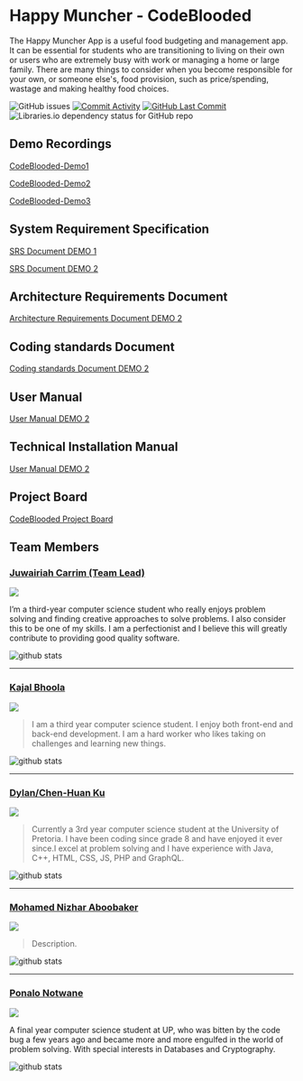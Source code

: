# Happy Muncher - CodeBlooded
The Happy Muncher App is a useful food budgeting and management app.  It can be essential for students who are transitioning to living on their own or users who are extremely busy with work or managing a home or large family. There are many things to consider when you become responsible for your own, or someone else's, food provision, such as price/spending, wastage and making healthy food choices.


<img alt="GitHub issues" src="https://img.shields.io/github/issues-raw/COS301-SE-2022/Happy-Muncher"> <a href = "https://github.com/COS301-SE-2022/Happy-Muncher/commits"><img alt="Commit Activity" src="https://img.shields.io/github/commit-activity/w/COS301-SE-2022/Happy-Muncher?color=green&style=flat-square"></a> <a href = "https://github.com/COS301-SE-2022/Happy-Muncher/commits"><img alt="GitHub Last Commit" src="https://img.shields.io/github/last-commit/COS301-SE-2022/Happy-Muncher?color=green&style=flat-square"></a> <img alt="Libraries.io dependency status for GitHub repo" src="https://img.shields.io/librariesio/github/COS301-SE-2022/Happy-Muncher">

## Demo Recordings
[CodeBlooded-Demo1](https://drive.google.com/file/d/1HFU9CiN1slKBjAjXP9vxalan3Y2Gb98n/view?usp=sharing)

[CodeBlooded-Demo2](https://drive.google.com/file/d/1HFU9CiN1slKBjAjXP9vxalan3Y2Gb98n/view?usp=sharing)

[CodeBlooded-Demo3](https://drive.google.com/file/d/1HFU9CiN1slKBjAjXP9vxalan3Y2Gb98n/view?usp=sharing)
## System Requirement Specification
[SRS Document DEMO 1](https://drive.google.com/file/d/1cj38yS1u46nPYsl6bdmmLr3X9dtbMNRl/view?usp=sharing)

[SRS Document DEMO 2](https://drive.google.com/file/d/1VKqbD6iUybg-Qb4P_Eu_0QOKMFPFCW6p/view?usp=sharing)
## Architecture Requirements Document
[Architecture Requirements Document DEMO 2](https://drive.google.com/file/d/1brHfv6RnfkvYVkmhGgPHpmi61FbnPSoK/view?usp=sharing)
## Coding standards Document
[Coding standards Document DEMO 2](https://drive.google.com/file/d/1YFDkelCUVaHnaCqa4YK2TMixYq0FU9Pc/view?usp=sharing)
## User Manual
[User Manual DEMO 2](https://drive.google.com/file/d/112uXADs6eBMXPLsvxBaxzEq6hWK_lOIc/view?usp=sharing)
## Technical Installation Manual
[User Manual DEMO 2](https://drive.google.com/file/d/112uXADs6eBMXPLsvxBaxzEq6hWK_lOIc/view?usp=sharing)
## Project Board
[CodeBlooded Project Board](https://github.com/COS301-SE-2022/Happy-Muncher/projects/1)
## Team Members
### [Juwairiah Carrim (Team Lead)](https://github.com/juwiCarrim)
<a href="https://www.linkedin.com/in/juwairiah-carrim-1b858323a/" target="blank">
<img src="https://img.shields.io/badge/LinkedIn-0077B5?style=for-the-badge&logo=linkedin&logoColor=white"></a><br/>

I’m a third-year computer science student who really enjoys problem solving and finding creative approaches to solve problems. I also consider this to be one of my skills.  I am a perfectionist and I believe this will greatly contribute to providing good quality software.

![github stats](https://github-readme-stats.vercel.app/api?username=juwiCarrim&theme=slateorange)

---

### [Kajal Bhoola](https://github.com/Kajal022)
<a href="https://www.linkedin.com/in/kajal-bhoola-408b47204/" target="blank">
<img src="https://img.shields.io/badge/LinkedIn-0077B5?style=for-the-badge&logo=linkedin&logoColor=white"></a><br/>

>I am a third year computer science student. I enjoy both front-end and back-end development. I am a hard worker who likes taking on challenges and learning new things.

![github stats](https://github-readme-stats.vercel.app/api?username=Kajal022&theme=slateorange)

---

### [Dylan/Chen-Huan Ku](https://github.com/Chen-HuanKu)
<a href="https://www.linkedin.com/in/chen-huan-ku-9226a3151//" target="blank">
<img src="https://img.shields.io/badge/LinkedIn-0077B5?style=for-the-badge&logo=linkedin&logoColor=white"></a><br/>

>Currently a 3rd year computer science student at the University of Pretoria. I have been coding since grade 8 and have enjoyed it ever since.I excel at problem solving and I have experience with Java, C++, HTML, CSS, JS, PHP and GraphQL.

![github stats](https://github-readme-stats.vercel.app/api?username=Chen-HuanKu&theme=slateorange)

---

### [Mohamed Nizhar Aboobaker](https://github.com/NYZCoder)
<a href="https://www.linkedin.com/in/mohamed-nizhar-aboobaker-35858123a" target="blank">
<img src="https://img.shields.io/badge/LinkedIn-0077B5?style=for-the-badge&logo=linkedin&logoColor=white"></a><br/>

>Description.

![github stats](https://github-readme-stats.vercel.app/api?username=NYZCoder&theme=slateorange)

---

### [Ponalo Notwane](https://github.com/Ponalo-ss)
<a href="https://www.linkedin.com/in/ponalo-notwane-424b4318b/" target="blank">
<img src="https://img.shields.io/badge/LinkedIn-0077B5?style=for-the-badge&logo=linkedin&logoColor=white"></a><br/>

A final year computer science student at UP, who was bitten by the code bug a few years ago and became more and more engulfed in the world of problem solving. With special interests in Databases and Cryptography.

![github stats](https://github-readme-stats.vercel.app/api?username=Ponalo-ss&theme=slateorange)
